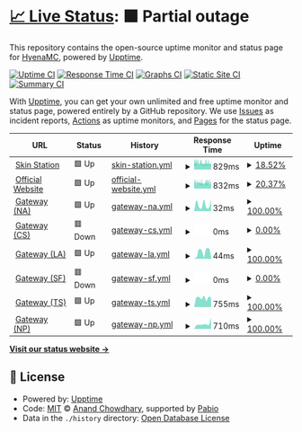 # [📈 Live Status](https://HyenaMC.github.io/upptime): <!--live status--> **🟧 Partial outage**

This repository contains the open-source uptime monitor and status page for [HyenaMC](account.teamhyena.org), powered by [Upptime](https://github.com/upptime/upptime).

[![Uptime CI](https://github.com/HyenaMC/upptime/workflows/Uptime%20CI/badge.svg)](https://github.com/HyenaMC/upptime/actions?query=workflow%3A%22Uptime+CI%22)
[![Response Time CI](https://github.com/HyenaMC/upptime/workflows/Response%20Time%20CI/badge.svg)](https://github.com/HyenaMC/upptime/actions?query=workflow%3A%22Response+Time+CI%22)
[![Graphs CI](https://github.com/HyenaMC/upptime/workflows/Graphs%20CI/badge.svg)](https://github.com/HyenaMC/upptime/actions?query=workflow%3A%22Graphs+CI%22)
[![Static Site CI](https://github.com/HyenaMC/upptime/workflows/Static%20Site%20CI/badge.svg)](https://github.com/HyenaMC/upptime/actions?query=workflow%3A%22Static+Site+CI%22)
[![Summary CI](https://github.com/HyenaMC/upptime/workflows/Summary%20CI/badge.svg)](https://github.com/HyenaMC/upptime/actions?query=workflow%3A%22Summary+CI%22)

With [Upptime](https://upptime.js.org), you can get your own unlimited and free uptime monitor and status page, powered entirely by a GitHub repository. We use [Issues](https://github.com/HyenaMC/upptime/issues) as incident reports, [Actions](https://github.com/HyenaMC/upptime/actions) as uptime monitors, and [Pages](https://HyenaMC.github.io/upptime) for the status page.

<!--start: status pages-->
<!-- This summary is generated by Upptime (https://github.com/upptime/upptime) -->
<!-- Do not edit this manually, your changes will be overwritten -->
<!-- prettier-ignore -->
| URL | Status | History | Response Time | Uptime |
| --- | ------ | ------- | ------------- | ------ |
| <img alt="" src="https://icons.duckduckgo.com/ip3/account.teamhyena.org.ico" height="13"> [Skin Station](https://account.teamhyena.org) | 🟩 Up | [skin-station.yml](https://github.com/HyenaMC/upptime/commits/HEAD/history/skin-station.yml) | <details><summary><img alt="Response time graph" src="./graphs/skin-station/response-time-week.png" height="20"> 829ms</summary><br><a href="https://status.teamhyena.org/history/skin-station"><img alt="Response time 1082" src="https://img.shields.io/endpoint?url=https%3A%2F%2Fraw.githubusercontent.com%2FHyenaMC%2Fupptime%2FHEAD%2Fapi%2Fskin-station%2Fresponse-time.json"></a><br><a href="https://status.teamhyena.org/history/skin-station"><img alt="24-hour response time 862" src="https://img.shields.io/endpoint?url=https%3A%2F%2Fraw.githubusercontent.com%2FHyenaMC%2Fupptime%2FHEAD%2Fapi%2Fskin-station%2Fresponse-time-day.json"></a><br><a href="https://status.teamhyena.org/history/skin-station"><img alt="7-day response time 829" src="https://img.shields.io/endpoint?url=https%3A%2F%2Fraw.githubusercontent.com%2FHyenaMC%2Fupptime%2FHEAD%2Fapi%2Fskin-station%2Fresponse-time-week.json"></a><br><a href="https://status.teamhyena.org/history/skin-station"><img alt="30-day response time 891" src="https://img.shields.io/endpoint?url=https%3A%2F%2Fraw.githubusercontent.com%2FHyenaMC%2Fupptime%2FHEAD%2Fapi%2Fskin-station%2Fresponse-time-month.json"></a><br><a href="https://status.teamhyena.org/history/skin-station"><img alt="1-year response time 1082" src="https://img.shields.io/endpoint?url=https%3A%2F%2Fraw.githubusercontent.com%2FHyenaMC%2Fupptime%2FHEAD%2Fapi%2Fskin-station%2Fresponse-time-year.json"></a></details> | <details><summary><a href="https://status.teamhyena.org/history/skin-station">18.52%</a></summary><a href="https://status.teamhyena.org/history/skin-station"><img alt="All-time uptime 91.28%" src="https://img.shields.io/endpoint?url=https%3A%2F%2Fraw.githubusercontent.com%2FHyenaMC%2Fupptime%2FHEAD%2Fapi%2Fskin-station%2Fuptime.json"></a><br><a href="https://status.teamhyena.org/history/skin-station"><img alt="24-hour uptime 31.51%" src="https://img.shields.io/endpoint?url=https%3A%2F%2Fraw.githubusercontent.com%2FHyenaMC%2Fupptime%2FHEAD%2Fapi%2Fskin-station%2Fuptime-day.json"></a><br><a href="https://status.teamhyena.org/history/skin-station"><img alt="7-day uptime 18.52%" src="https://img.shields.io/endpoint?url=https%3A%2F%2Fraw.githubusercontent.com%2FHyenaMC%2Fupptime%2FHEAD%2Fapi%2Fskin-station%2Fuptime-week.json"></a><br><a href="https://status.teamhyena.org/history/skin-station"><img alt="30-day uptime 79.97%" src="https://img.shields.io/endpoint?url=https%3A%2F%2Fraw.githubusercontent.com%2FHyenaMC%2Fupptime%2FHEAD%2Fapi%2Fskin-station%2Fuptime-month.json"></a><br><a href="https://status.teamhyena.org/history/skin-station"><img alt="1-year uptime 91.28%" src="https://img.shields.io/endpoint?url=https%3A%2F%2Fraw.githubusercontent.com%2FHyenaMC%2Fupptime%2FHEAD%2Fapi%2Fskin-station%2Fuptime-year.json"></a></details>
| <img alt="" src="https://icons.duckduckgo.com/ip3/minecraft.teamhyena.org.ico" height="13"> [Official Website](https://minecraft.teamhyena.org) | 🟩 Up | [official-website.yml](https://github.com/HyenaMC/upptime/commits/HEAD/history/official-website.yml) | <details><summary><img alt="Response time graph" src="./graphs/official-website/response-time-week.png" height="20"> 832ms</summary><br><a href="https://status.teamhyena.org/history/official-website"><img alt="Response time 936" src="https://img.shields.io/endpoint?url=https%3A%2F%2Fraw.githubusercontent.com%2FHyenaMC%2Fupptime%2FHEAD%2Fapi%2Fofficial-website%2Fresponse-time.json"></a><br><a href="https://status.teamhyena.org/history/official-website"><img alt="24-hour response time 789" src="https://img.shields.io/endpoint?url=https%3A%2F%2Fraw.githubusercontent.com%2FHyenaMC%2Fupptime%2FHEAD%2Fapi%2Fofficial-website%2Fresponse-time-day.json"></a><br><a href="https://status.teamhyena.org/history/official-website"><img alt="7-day response time 832" src="https://img.shields.io/endpoint?url=https%3A%2F%2Fraw.githubusercontent.com%2FHyenaMC%2Fupptime%2FHEAD%2Fapi%2Fofficial-website%2Fresponse-time-week.json"></a><br><a href="https://status.teamhyena.org/history/official-website"><img alt="30-day response time 918" src="https://img.shields.io/endpoint?url=https%3A%2F%2Fraw.githubusercontent.com%2FHyenaMC%2Fupptime%2FHEAD%2Fapi%2Fofficial-website%2Fresponse-time-month.json"></a><br><a href="https://status.teamhyena.org/history/official-website"><img alt="1-year response time 936" src="https://img.shields.io/endpoint?url=https%3A%2F%2Fraw.githubusercontent.com%2FHyenaMC%2Fupptime%2FHEAD%2Fapi%2Fofficial-website%2Fresponse-time-year.json"></a></details> | <details><summary><a href="https://status.teamhyena.org/history/official-website">20.37%</a></summary><a href="https://status.teamhyena.org/history/official-website"><img alt="All-time uptime 82.53%" src="https://img.shields.io/endpoint?url=https%3A%2F%2Fraw.githubusercontent.com%2FHyenaMC%2Fupptime%2FHEAD%2Fapi%2Fofficial-website%2Fuptime.json"></a><br><a href="https://status.teamhyena.org/history/official-website"><img alt="24-hour uptime 33.22%" src="https://img.shields.io/endpoint?url=https%3A%2F%2Fraw.githubusercontent.com%2FHyenaMC%2Fupptime%2FHEAD%2Fapi%2Fofficial-website%2Fuptime-day.json"></a><br><a href="https://status.teamhyena.org/history/official-website"><img alt="7-day uptime 20.37%" src="https://img.shields.io/endpoint?url=https%3A%2F%2Fraw.githubusercontent.com%2FHyenaMC%2Fupptime%2FHEAD%2Fapi%2Fofficial-website%2Fuptime-week.json"></a><br><a href="https://status.teamhyena.org/history/official-website"><img alt="30-day uptime 80.73%" src="https://img.shields.io/endpoint?url=https%3A%2F%2Fraw.githubusercontent.com%2FHyenaMC%2Fupptime%2FHEAD%2Fapi%2Fofficial-website%2Fuptime-month.json"></a><br><a href="https://status.teamhyena.org/history/official-website"><img alt="1-year uptime 82.53%" src="https://img.shields.io/endpoint?url=https%3A%2F%2Fraw.githubusercontent.com%2FHyenaMC%2Fupptime%2FHEAD%2Fapi%2Fofficial-website%2Fuptime-year.json"></a></details>
| <img alt="" src="https://icons.duckduckgo.com/ip3/null.ico" height="13"> [Gateway (NA)](mc-na.teamhyena.org) | 🟩 Up | [gateway-na.yml](https://github.com/HyenaMC/upptime/commits/HEAD/history/gateway-na.yml) | <details><summary><img alt="Response time graph" src="./graphs/gateway-na/response-time-week.png" height="20"> 32ms</summary><br><a href="https://status.teamhyena.org/history/gateway-na"><img alt="Response time 31" src="https://img.shields.io/endpoint?url=https%3A%2F%2Fraw.githubusercontent.com%2FHyenaMC%2Fupptime%2FHEAD%2Fapi%2Fgateway-na%2Fresponse-time.json"></a><br><a href="https://status.teamhyena.org/history/gateway-na"><img alt="24-hour response time 15" src="https://img.shields.io/endpoint?url=https%3A%2F%2Fraw.githubusercontent.com%2FHyenaMC%2Fupptime%2FHEAD%2Fapi%2Fgateway-na%2Fresponse-time-day.json"></a><br><a href="https://status.teamhyena.org/history/gateway-na"><img alt="7-day response time 32" src="https://img.shields.io/endpoint?url=https%3A%2F%2Fraw.githubusercontent.com%2FHyenaMC%2Fupptime%2FHEAD%2Fapi%2Fgateway-na%2Fresponse-time-week.json"></a><br><a href="https://status.teamhyena.org/history/gateway-na"><img alt="30-day response time 36" src="https://img.shields.io/endpoint?url=https%3A%2F%2Fraw.githubusercontent.com%2FHyenaMC%2Fupptime%2FHEAD%2Fapi%2Fgateway-na%2Fresponse-time-month.json"></a><br><a href="https://status.teamhyena.org/history/gateway-na"><img alt="1-year response time 31" src="https://img.shields.io/endpoint?url=https%3A%2F%2Fraw.githubusercontent.com%2FHyenaMC%2Fupptime%2FHEAD%2Fapi%2Fgateway-na%2Fresponse-time-year.json"></a></details> | <details><summary><a href="https://status.teamhyena.org/history/gateway-na">100.00%</a></summary><a href="https://status.teamhyena.org/history/gateway-na"><img alt="All-time uptime 99.83%" src="https://img.shields.io/endpoint?url=https%3A%2F%2Fraw.githubusercontent.com%2FHyenaMC%2Fupptime%2FHEAD%2Fapi%2Fgateway-na%2Fuptime.json"></a><br><a href="https://status.teamhyena.org/history/gateway-na"><img alt="24-hour uptime 100.00%" src="https://img.shields.io/endpoint?url=https%3A%2F%2Fraw.githubusercontent.com%2FHyenaMC%2Fupptime%2FHEAD%2Fapi%2Fgateway-na%2Fuptime-day.json"></a><br><a href="https://status.teamhyena.org/history/gateway-na"><img alt="7-day uptime 100.00%" src="https://img.shields.io/endpoint?url=https%3A%2F%2Fraw.githubusercontent.com%2FHyenaMC%2Fupptime%2FHEAD%2Fapi%2Fgateway-na%2Fuptime-week.json"></a><br><a href="https://status.teamhyena.org/history/gateway-na"><img alt="30-day uptime 99.71%" src="https://img.shields.io/endpoint?url=https%3A%2F%2Fraw.githubusercontent.com%2FHyenaMC%2Fupptime%2FHEAD%2Fapi%2Fgateway-na%2Fuptime-month.json"></a><br><a href="https://status.teamhyena.org/history/gateway-na"><img alt="1-year uptime 99.83%" src="https://img.shields.io/endpoint?url=https%3A%2F%2Fraw.githubusercontent.com%2FHyenaMC%2Fupptime%2FHEAD%2Fapi%2Fgateway-na%2Fuptime-year.json"></a></details>
| <img alt="" src="https://icons.duckduckgo.com/ip3/null.ico" height="13"> [Gateway (CS)](mc-cs.teamhyena.org) | 🟥 Down | [gateway-cs.yml](https://github.com/HyenaMC/upptime/commits/HEAD/history/gateway-cs.yml) | <details><summary><img alt="Response time graph" src="./graphs/gateway-cs/response-time-week.png" height="20"> 0ms</summary><br><a href="https://status.teamhyena.org/history/gateway-cs"><img alt="Response time 274" src="https://img.shields.io/endpoint?url=https%3A%2F%2Fraw.githubusercontent.com%2FHyenaMC%2Fupptime%2FHEAD%2Fapi%2Fgateway-cs%2Fresponse-time.json"></a><br><a href="https://status.teamhyena.org/history/gateway-cs"><img alt="24-hour response time 0" src="https://img.shields.io/endpoint?url=https%3A%2F%2Fraw.githubusercontent.com%2FHyenaMC%2Fupptime%2FHEAD%2Fapi%2Fgateway-cs%2Fresponse-time-day.json"></a><br><a href="https://status.teamhyena.org/history/gateway-cs"><img alt="7-day response time 0" src="https://img.shields.io/endpoint?url=https%3A%2F%2Fraw.githubusercontent.com%2FHyenaMC%2Fupptime%2FHEAD%2Fapi%2Fgateway-cs%2Fresponse-time-week.json"></a><br><a href="https://status.teamhyena.org/history/gateway-cs"><img alt="30-day response time 256" src="https://img.shields.io/endpoint?url=https%3A%2F%2Fraw.githubusercontent.com%2FHyenaMC%2Fupptime%2FHEAD%2Fapi%2Fgateway-cs%2Fresponse-time-month.json"></a><br><a href="https://status.teamhyena.org/history/gateway-cs"><img alt="1-year response time 274" src="https://img.shields.io/endpoint?url=https%3A%2F%2Fraw.githubusercontent.com%2FHyenaMC%2Fupptime%2FHEAD%2Fapi%2Fgateway-cs%2Fresponse-time-year.json"></a></details> | <details><summary><a href="https://status.teamhyena.org/history/gateway-cs">0.00%</a></summary><a href="https://status.teamhyena.org/history/gateway-cs"><img alt="All-time uptime 70.64%" src="https://img.shields.io/endpoint?url=https%3A%2F%2Fraw.githubusercontent.com%2FHyenaMC%2Fupptime%2FHEAD%2Fapi%2Fgateway-cs%2Fuptime.json"></a><br><a href="https://status.teamhyena.org/history/gateway-cs"><img alt="24-hour uptime 0.00%" src="https://img.shields.io/endpoint?url=https%3A%2F%2Fraw.githubusercontent.com%2FHyenaMC%2Fupptime%2FHEAD%2Fapi%2Fgateway-cs%2Fuptime-day.json"></a><br><a href="https://status.teamhyena.org/history/gateway-cs"><img alt="7-day uptime 0.00%" src="https://img.shields.io/endpoint?url=https%3A%2F%2Fraw.githubusercontent.com%2FHyenaMC%2Fupptime%2FHEAD%2Fapi%2Fgateway-cs%2Fuptime-week.json"></a><br><a href="https://status.teamhyena.org/history/gateway-cs"><img alt="30-day uptime 26.25%" src="https://img.shields.io/endpoint?url=https%3A%2F%2Fraw.githubusercontent.com%2FHyenaMC%2Fupptime%2FHEAD%2Fapi%2Fgateway-cs%2Fuptime-month.json"></a><br><a href="https://status.teamhyena.org/history/gateway-cs"><img alt="1-year uptime 70.64%" src="https://img.shields.io/endpoint?url=https%3A%2F%2Fraw.githubusercontent.com%2FHyenaMC%2Fupptime%2FHEAD%2Fapi%2Fgateway-cs%2Fuptime-year.json"></a></details>
| <img alt="" src="https://icons.duckduckgo.com/ip3/null.ico" height="13"> [Gateway (LA)](mc-la.teamhyena.org) | 🟩 Up | [gateway-la.yml](https://github.com/HyenaMC/upptime/commits/HEAD/history/gateway-la.yml) | <details><summary><img alt="Response time graph" src="./graphs/gateway-la/response-time-week.png" height="20"> 44ms</summary><br><a href="https://status.teamhyena.org/history/gateway-la"><img alt="Response time 44" src="https://img.shields.io/endpoint?url=https%3A%2F%2Fraw.githubusercontent.com%2FHyenaMC%2Fupptime%2FHEAD%2Fapi%2Fgateway-la%2Fresponse-time.json"></a><br><a href="https://status.teamhyena.org/history/gateway-la"><img alt="24-hour response time 52" src="https://img.shields.io/endpoint?url=https%3A%2F%2Fraw.githubusercontent.com%2FHyenaMC%2Fupptime%2FHEAD%2Fapi%2Fgateway-la%2Fresponse-time-day.json"></a><br><a href="https://status.teamhyena.org/history/gateway-la"><img alt="7-day response time 44" src="https://img.shields.io/endpoint?url=https%3A%2F%2Fraw.githubusercontent.com%2FHyenaMC%2Fupptime%2FHEAD%2Fapi%2Fgateway-la%2Fresponse-time-week.json"></a><br><a href="https://status.teamhyena.org/history/gateway-la"><img alt="30-day response time 40" src="https://img.shields.io/endpoint?url=https%3A%2F%2Fraw.githubusercontent.com%2FHyenaMC%2Fupptime%2FHEAD%2Fapi%2Fgateway-la%2Fresponse-time-month.json"></a><br><a href="https://status.teamhyena.org/history/gateway-la"><img alt="1-year response time 44" src="https://img.shields.io/endpoint?url=https%3A%2F%2Fraw.githubusercontent.com%2FHyenaMC%2Fupptime%2FHEAD%2Fapi%2Fgateway-la%2Fresponse-time-year.json"></a></details> | <details><summary><a href="https://status.teamhyena.org/history/gateway-la">100.00%</a></summary><a href="https://status.teamhyena.org/history/gateway-la"><img alt="All-time uptime 98.87%" src="https://img.shields.io/endpoint?url=https%3A%2F%2Fraw.githubusercontent.com%2FHyenaMC%2Fupptime%2FHEAD%2Fapi%2Fgateway-la%2Fuptime.json"></a><br><a href="https://status.teamhyena.org/history/gateway-la"><img alt="24-hour uptime 100.00%" src="https://img.shields.io/endpoint?url=https%3A%2F%2Fraw.githubusercontent.com%2FHyenaMC%2Fupptime%2FHEAD%2Fapi%2Fgateway-la%2Fuptime-day.json"></a><br><a href="https://status.teamhyena.org/history/gateway-la"><img alt="7-day uptime 100.00%" src="https://img.shields.io/endpoint?url=https%3A%2F%2Fraw.githubusercontent.com%2FHyenaMC%2Fupptime%2FHEAD%2Fapi%2Fgateway-la%2Fuptime-week.json"></a><br><a href="https://status.teamhyena.org/history/gateway-la"><img alt="30-day uptime 98.74%" src="https://img.shields.io/endpoint?url=https%3A%2F%2Fraw.githubusercontent.com%2FHyenaMC%2Fupptime%2FHEAD%2Fapi%2Fgateway-la%2Fuptime-month.json"></a><br><a href="https://status.teamhyena.org/history/gateway-la"><img alt="1-year uptime 98.87%" src="https://img.shields.io/endpoint?url=https%3A%2F%2Fraw.githubusercontent.com%2FHyenaMC%2Fupptime%2FHEAD%2Fapi%2Fgateway-la%2Fuptime-year.json"></a></details>
| <img alt="" src="https://icons.duckduckgo.com/ip3/null.ico" height="13"> [Gateway (SF)](mc-sf.teamhyena.org) | 🟥 Down | [gateway-sf.yml](https://github.com/HyenaMC/upptime/commits/HEAD/history/gateway-sf.yml) | <details><summary><img alt="Response time graph" src="./graphs/gateway-sf/response-time-week.png" height="20"> 0ms</summary><br><a href="https://status.teamhyena.org/history/gateway-sf"><img alt="Response time 45" src="https://img.shields.io/endpoint?url=https%3A%2F%2Fraw.githubusercontent.com%2FHyenaMC%2Fupptime%2FHEAD%2Fapi%2Fgateway-sf%2Fresponse-time.json"></a><br><a href="https://status.teamhyena.org/history/gateway-sf"><img alt="24-hour response time 0" src="https://img.shields.io/endpoint?url=https%3A%2F%2Fraw.githubusercontent.com%2FHyenaMC%2Fupptime%2FHEAD%2Fapi%2Fgateway-sf%2Fresponse-time-day.json"></a><br><a href="https://status.teamhyena.org/history/gateway-sf"><img alt="7-day response time 0" src="https://img.shields.io/endpoint?url=https%3A%2F%2Fraw.githubusercontent.com%2FHyenaMC%2Fupptime%2FHEAD%2Fapi%2Fgateway-sf%2Fresponse-time-week.json"></a><br><a href="https://status.teamhyena.org/history/gateway-sf"><img alt="30-day response time 38" src="https://img.shields.io/endpoint?url=https%3A%2F%2Fraw.githubusercontent.com%2FHyenaMC%2Fupptime%2FHEAD%2Fapi%2Fgateway-sf%2Fresponse-time-month.json"></a><br><a href="https://status.teamhyena.org/history/gateway-sf"><img alt="1-year response time 45" src="https://img.shields.io/endpoint?url=https%3A%2F%2Fraw.githubusercontent.com%2FHyenaMC%2Fupptime%2FHEAD%2Fapi%2Fgateway-sf%2Fresponse-time-year.json"></a></details> | <details><summary><a href="https://status.teamhyena.org/history/gateway-sf">0.00%</a></summary><a href="https://status.teamhyena.org/history/gateway-sf"><img alt="All-time uptime 48.85%" src="https://img.shields.io/endpoint?url=https%3A%2F%2Fraw.githubusercontent.com%2FHyenaMC%2Fupptime%2FHEAD%2Fapi%2Fgateway-sf%2Fuptime.json"></a><br><a href="https://status.teamhyena.org/history/gateway-sf"><img alt="24-hour uptime 0.00%" src="https://img.shields.io/endpoint?url=https%3A%2F%2Fraw.githubusercontent.com%2FHyenaMC%2Fupptime%2FHEAD%2Fapi%2Fgateway-sf%2Fuptime-day.json"></a><br><a href="https://status.teamhyena.org/history/gateway-sf"><img alt="7-day uptime 0.00%" src="https://img.shields.io/endpoint?url=https%3A%2F%2Fraw.githubusercontent.com%2FHyenaMC%2Fupptime%2FHEAD%2Fapi%2Fgateway-sf%2Fuptime-week.json"></a><br><a href="https://status.teamhyena.org/history/gateway-sf"><img alt="30-day uptime 43.22%" src="https://img.shields.io/endpoint?url=https%3A%2F%2Fraw.githubusercontent.com%2FHyenaMC%2Fupptime%2FHEAD%2Fapi%2Fgateway-sf%2Fuptime-month.json"></a><br><a href="https://status.teamhyena.org/history/gateway-sf"><img alt="1-year uptime 48.85%" src="https://img.shields.io/endpoint?url=https%3A%2F%2Fraw.githubusercontent.com%2FHyenaMC%2Fupptime%2FHEAD%2Fapi%2Fgateway-sf%2Fuptime-year.json"></a></details>
| <img alt="" src="https://icons.duckduckgo.com/ip3/null.ico" height="13"> [Gateway (TS)](mc-ts.teamhyena.org) | 🟩 Up | [gateway-ts.yml](https://github.com/HyenaMC/upptime/commits/HEAD/history/gateway-ts.yml) | <details><summary><img alt="Response time graph" src="./graphs/gateway-ts/response-time-week.png" height="20"> 755ms</summary><br><a href="https://status.teamhyena.org/history/gateway-ts"><img alt="Response time 1011" src="https://img.shields.io/endpoint?url=https%3A%2F%2Fraw.githubusercontent.com%2FHyenaMC%2Fupptime%2FHEAD%2Fapi%2Fgateway-ts%2Fresponse-time.json"></a><br><a href="https://status.teamhyena.org/history/gateway-ts"><img alt="24-hour response time 499" src="https://img.shields.io/endpoint?url=https%3A%2F%2Fraw.githubusercontent.com%2FHyenaMC%2Fupptime%2FHEAD%2Fapi%2Fgateway-ts%2Fresponse-time-day.json"></a><br><a href="https://status.teamhyena.org/history/gateway-ts"><img alt="7-day response time 755" src="https://img.shields.io/endpoint?url=https%3A%2F%2Fraw.githubusercontent.com%2FHyenaMC%2Fupptime%2FHEAD%2Fapi%2Fgateway-ts%2Fresponse-time-week.json"></a><br><a href="https://status.teamhyena.org/history/gateway-ts"><img alt="30-day response time 1192" src="https://img.shields.io/endpoint?url=https%3A%2F%2Fraw.githubusercontent.com%2FHyenaMC%2Fupptime%2FHEAD%2Fapi%2Fgateway-ts%2Fresponse-time-month.json"></a><br><a href="https://status.teamhyena.org/history/gateway-ts"><img alt="1-year response time 1011" src="https://img.shields.io/endpoint?url=https%3A%2F%2Fraw.githubusercontent.com%2FHyenaMC%2Fupptime%2FHEAD%2Fapi%2Fgateway-ts%2Fresponse-time-year.json"></a></details> | <details><summary><a href="https://status.teamhyena.org/history/gateway-ts">100.00%</a></summary><a href="https://status.teamhyena.org/history/gateway-ts"><img alt="All-time uptime 99.95%" src="https://img.shields.io/endpoint?url=https%3A%2F%2Fraw.githubusercontent.com%2FHyenaMC%2Fupptime%2FHEAD%2Fapi%2Fgateway-ts%2Fuptime.json"></a><br><a href="https://status.teamhyena.org/history/gateway-ts"><img alt="24-hour uptime 100.00%" src="https://img.shields.io/endpoint?url=https%3A%2F%2Fraw.githubusercontent.com%2FHyenaMC%2Fupptime%2FHEAD%2Fapi%2Fgateway-ts%2Fuptime-day.json"></a><br><a href="https://status.teamhyena.org/history/gateway-ts"><img alt="7-day uptime 100.00%" src="https://img.shields.io/endpoint?url=https%3A%2F%2Fraw.githubusercontent.com%2FHyenaMC%2Fupptime%2FHEAD%2Fapi%2Fgateway-ts%2Fuptime-week.json"></a><br><a href="https://status.teamhyena.org/history/gateway-ts"><img alt="30-day uptime 99.94%" src="https://img.shields.io/endpoint?url=https%3A%2F%2Fraw.githubusercontent.com%2FHyenaMC%2Fupptime%2FHEAD%2Fapi%2Fgateway-ts%2Fuptime-month.json"></a><br><a href="https://status.teamhyena.org/history/gateway-ts"><img alt="1-year uptime 99.95%" src="https://img.shields.io/endpoint?url=https%3A%2F%2Fraw.githubusercontent.com%2FHyenaMC%2Fupptime%2FHEAD%2Fapi%2Fgateway-ts%2Fuptime-year.json"></a></details>
| <img alt="" src="https://icons.duckduckgo.com/ip3/null.ico" height="13"> [Gateway (NP)](mc-np.teamhyena.org) | 🟩 Up | [gateway-np.yml](https://github.com/HyenaMC/upptime/commits/HEAD/history/gateway-np.yml) | <details><summary><img alt="Response time graph" src="./graphs/gateway-np/response-time-week.png" height="20"> 710ms</summary><br><a href="https://status.teamhyena.org/history/gateway-np"><img alt="Response time 517" src="https://img.shields.io/endpoint?url=https%3A%2F%2Fraw.githubusercontent.com%2FHyenaMC%2Fupptime%2FHEAD%2Fapi%2Fgateway-np%2Fresponse-time.json"></a><br><a href="https://status.teamhyena.org/history/gateway-np"><img alt="24-hour response time 435" src="https://img.shields.io/endpoint?url=https%3A%2F%2Fraw.githubusercontent.com%2FHyenaMC%2Fupptime%2FHEAD%2Fapi%2Fgateway-np%2Fresponse-time-day.json"></a><br><a href="https://status.teamhyena.org/history/gateway-np"><img alt="7-day response time 710" src="https://img.shields.io/endpoint?url=https%3A%2F%2Fraw.githubusercontent.com%2FHyenaMC%2Fupptime%2FHEAD%2Fapi%2Fgateway-np%2Fresponse-time-week.json"></a><br><a href="https://status.teamhyena.org/history/gateway-np"><img alt="30-day response time 536" src="https://img.shields.io/endpoint?url=https%3A%2F%2Fraw.githubusercontent.com%2FHyenaMC%2Fupptime%2FHEAD%2Fapi%2Fgateway-np%2Fresponse-time-month.json"></a><br><a href="https://status.teamhyena.org/history/gateway-np"><img alt="1-year response time 517" src="https://img.shields.io/endpoint?url=https%3A%2F%2Fraw.githubusercontent.com%2FHyenaMC%2Fupptime%2FHEAD%2Fapi%2Fgateway-np%2Fresponse-time-year.json"></a></details> | <details><summary><a href="https://status.teamhyena.org/history/gateway-np">100.00%</a></summary><a href="https://status.teamhyena.org/history/gateway-np"><img alt="All-time uptime 99.94%" src="https://img.shields.io/endpoint?url=https%3A%2F%2Fraw.githubusercontent.com%2FHyenaMC%2Fupptime%2FHEAD%2Fapi%2Fgateway-np%2Fuptime.json"></a><br><a href="https://status.teamhyena.org/history/gateway-np"><img alt="24-hour uptime 100.00%" src="https://img.shields.io/endpoint?url=https%3A%2F%2Fraw.githubusercontent.com%2FHyenaMC%2Fupptime%2FHEAD%2Fapi%2Fgateway-np%2Fuptime-day.json"></a><br><a href="https://status.teamhyena.org/history/gateway-np"><img alt="7-day uptime 100.00%" src="https://img.shields.io/endpoint?url=https%3A%2F%2Fraw.githubusercontent.com%2FHyenaMC%2Fupptime%2FHEAD%2Fapi%2Fgateway-np%2Fuptime-week.json"></a><br><a href="https://status.teamhyena.org/history/gateway-np"><img alt="30-day uptime 99.93%" src="https://img.shields.io/endpoint?url=https%3A%2F%2Fraw.githubusercontent.com%2FHyenaMC%2Fupptime%2FHEAD%2Fapi%2Fgateway-np%2Fuptime-month.json"></a><br><a href="https://status.teamhyena.org/history/gateway-np"><img alt="1-year uptime 99.94%" src="https://img.shields.io/endpoint?url=https%3A%2F%2Fraw.githubusercontent.com%2FHyenaMC%2Fupptime%2FHEAD%2Fapi%2Fgateway-np%2Fuptime-year.json"></a></details>

<!--end: status pages-->

[**Visit our status website →**](https://HyenaMC.github.io/upptime)

## 📄 License

- Powered by: [Upptime](https://github.com/upptime/upptime)
- Code: [MIT](./LICENSE) © [Anand Chowdhary](https://anandchowdhary.com), supported by [Pabio](https://pabio.com)
- Data in the `./history` directory: [Open Database License](https://opendatacommons.org/licenses/odbl/1-0/)
